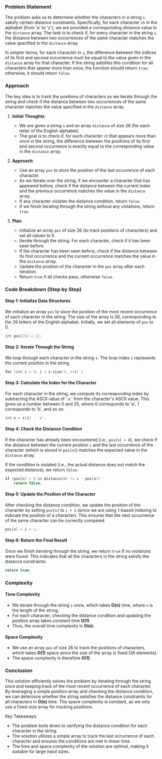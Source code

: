 ### Problem Statement

The problem asks us to determine whether the characters in a string `s` satisfy certain distance constraints. Specifically, for each character `ch` in the alphabet (from 'a' to 'z'), we are provided a corresponding distance value in the `distance` array. The task is to check if, for every character in the string `s`, the distance between two occurrences of the same character matches the value specified in the `distance` array.

In simpler terms, for each character in `s`, the difference between the indices of its first and second occurrence must be equal to the value given in the `distance` array for that character. If the string satisfies this condition for all characters that appear more than once, the function should return `true`; otherwise, it should return `false`.

### Approach

The key idea is to track the positions of characters as we iterate through the string and check if the distance between two occurrences of the same character matches the value specified in the `distance` array.

1. **Initial Thoughts**:
   - We are given a string `s` and an array `distance` of size 26 (for each letter of the English alphabet).
   - The goal is to check if, for each character `ch` that appears more than once in the string, the difference between the positions of its first and second occurrence is exactly equal to the corresponding value in the `distance` array.
   
2. **Approach**:
   - Use an array `pos` to store the position of the last occurrence of each character.
   - As we iterate over the string, if we encounter a character that has appeared before, check if the distance between the current index and the previous occurrence matches the value in the `distance` array.
   - If any character violates the distance condition, return `false`.
   - If we finish iterating through the string without any violations, return `true`.

3. **Plan**:
   - Initialize an array `pos` of size 26 (to track positions of characters) and set all values to 0.
   - Iterate through the string. For each character, check if it has been seen before.
   - If the character has been seen before, check if the distance between its first occurrence and the current occurrence matches the value in the `distance` array.
   - Update the position of the character in the `pos` array after each iteration.
   - Return `true` if all checks pass, otherwise `false`.

### Code Breakdown (Step by Step)

#### Step 1: Initialize Data Structures

We initialize an array `pos` to store the position of the most recent occurrence of each character in the string. The size of the array is 26, corresponding to the 26 letters of the English alphabet. Initially, we set all elements of `pos` to 0.

```cpp
int pos[26] = {};
```

#### Step 2: Iterate Through the String

We loop through each character in the string `s`. The loop index `i` represents the current position in the string.

```cpp
for (int i = 0; i < s.size(); ++i) {
```

#### Step 3: Calculate the Index for the Character

For each character in the string, we compute its corresponding index by subtracting the ASCII value of `'a'` from the character's ASCII value. This gives us a number between 0 and 25, where 0 corresponds to 'a', 1 corresponds to 'b', and so on.

```cpp
int n = s[i] - 'a';
```

#### Step 4: Check the Distance Condition

If the character has already been encountered (i.e., `pos[n] > 0`), we check if the distance between the current position `i` and the last occurrence of the character (which is stored in `pos[n]`) matches the expected value in the `distance` array.

If the condition is violated (i.e., the actual distance does not match the expected distance), we return `false`.

```cpp
if (pos[n] > 0 && distance[n] != i - pos[n])
    return false;
```

#### Step 5: Update the Position of the Character

After checking the distance condition, we update the position of the character by setting `pos[n]` to `i + 1` (since we are using 1-based indexing to indicate the position of a character). This ensures that the next occurrence of the same character can be correctly compared.

```cpp
pos[n] = i + 1;
```

#### Step 6: Return the Final Result

Once we finish iterating through the string, we return `true` if no violations were found. This indicates that all the characters in the string satisfy the distance constraints.

```cpp
return true;
```

### Complexity

#### Time Complexity

- We iterate through the string `s` once, which takes **O(n)** time, where `n` is the length of the string.
- For each character, checking the distance condition and updating the position array takes constant time **O(1)**.
- Thus, the overall time complexity is **O(n)**.

#### Space Complexity

- We use an array `pos` of size 26 to track the positions of characters, which takes **O(1)** space since the size of the array is fixed (26 elements).
- The space complexity is therefore **O(1)**.

### Conclusion

This solution efficiently solves the problem by iterating through the string once and keeping track of the most recent occurrence of each character. By leveraging a simple position array and checking the distance condition, we can determine whether the string satisfies the distance constraints for all characters in **O(n)** time. The space complexity is constant, as we only use a fixed-size array for tracking positions.

Key Takeaways:
- The problem boils down to verifying the distance condition for each character in the string.
- The solution utilizes a simple array to track the last occurrence of each character and ensures the conditions are met in linear time.
- The time and space complexity of the solution are optimal, making it suitable for large input sizes.